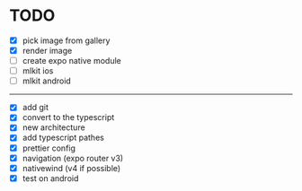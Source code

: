 # TODO

- [x] pick image from gallery
- [x] render image
- [ ] create expo native module
- [ ] mlkit ios
- [ ] mlkit android

--------------------------------
- [x] add git
- [x] convert to the typescript
- [x] new architecture
- [x] add typescript pathes
- [x] prettier config
- [x] navigation (expo router v3)
- [x] nativewind (v4 if possible)
- [x] test on android
